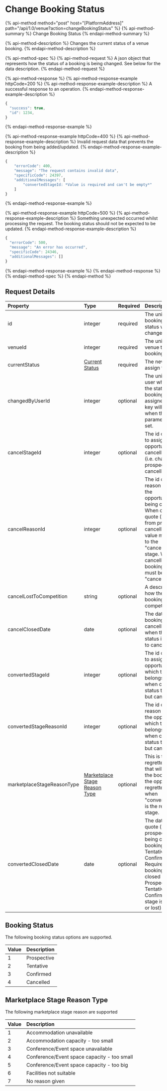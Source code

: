 # Change Booking Status

{% api-method method="post" host="\[PlatformAddress\]" path="/api/1.0/venue?action=changeBookingStatus" %}
{% api-method-summary %}
Change Booking Status
{% endapi-method-summary %}

{% api-method-description %}
Changes the current status of a venue booking.
{% endapi-method-description %}

{% api-method-spec %}
{% api-method-request %}
A json object that represents how the status of a booking is being changed. See below for the data description.
{% endapi-method-request %}

{% api-method-response %}
{% api-method-response-example httpCode=200 %}
{% api-method-response-example-description %}
A successful response to an operation.
{% endapi-method-response-example-description %}

```javascript
{
  "success": true,
  "id": 1234,
}
```
{% endapi-method-response-example %}

{% api-method-response-example httpCode=400 %}
{% api-method-response-example-description %}
Invalid request data that prevents the booking from being added/updated.
{% endapi-method-response-example-description %}

```javascript
{
    "errorCode": 400,
    "message": "The request contains invalid data",
    "specificCode": 24397,
    "additionalMessages": [
        "convertedStageId: *Value is required and can't be empty*"
    ]
}
```
{% endapi-method-response-example %}

{% api-method-response-example httpCode=500 %}
{% api-method-response-example-description %}
Something unexpected occurred whilst processing the request. The booking status should not be expected to be updated.
{% endapi-method-response-example-description %}

```javascript
{
  "errorCode": 500,
  "message": "An error has occurred",
  "specificCode": 24346,
  "additionalMessages": []
}
```
{% endapi-method-response-example %}
{% endapi-method-response %}
{% endapi-method-spec %}
{% endapi-method %}

## Request Details

| Property | Type | Required | Description |
| :--- | :--- | :--- | :--- |
| id | integer | required | The unique id of the booking whose status will be changed. |
| venueId | integer | required | The unique id of the venue to which the booking belongs. |
| currentStatus | [Current Status](change-booking-status.md#booking-status) | required | The new status to assign the booking. |
| changedByUserId | integer | optional | The unique id of the user who changed the status of the booking. The user assigned to the api key will be used when this parameter is not set. |
| cancelStageId | integer | optional | The id of the stage to assign to the opportunity when cancelling a quote \(i.e. changing from prospective to cancelled\). |
| cancelReasonId | integer | optional | The id of the stage reason to assign to the opportunity/booking being cancelled. When cancelling a quote \(i.e. changing from prospective to cancelled\), the value must belong to the "cancelStageId" stage. When cancelling a booking, the value must belong to the "cancelled" stage. |
| cancelLostToCompetition | string | optional | A description of how the cancelled booking was lost to competition. |
| cancelClosedDate | date | optional | The date when booking was cancelled. Required when the booking status is changing to cancelled. |
| convertedStageId | integer | optional | The id of the stage to assign to the opportunity to which the booking belongs. Required when changing the status to anything but cancelled. |
| convertedStageReasonId | integer | optional | The id of the stage reason to assign to the opportunity to which the booking belongs. Can be set when changing the status to anything but cancelled. |
| marketplaceStageReasonType | [Marketplace Stage Reason Type](https://github.com/ivvycode/apidocs/tree/7af24821fc40ba1f468b10f3e52c14e3bbb74fd0/venues/getoraddbookingdata/change-booking-status.mb#marketplace-stage-reason-type) | optional | This is the official regretted reason that will be sent to the booker when the opportunity is regretted. Required when "convertedStageId" is the regretted stage. |
| convertedClosedDate | date | optional | The date when quote \(ie. prospective\) is being converted to booking \(ie. Tentative or Confirmed\). Required when booking is being closed \(ie. Prospective to Tentative or Confirmed and lead stage is either won or lost\). |

## Booking Status

The following booking status options are supported.

| Value | Description |
| :--- | :--- |
| 1 | Prospective |
| 2 | Tentative |
| 3 | Confirmed |
| 4 | Cancelled |

## Marketplace Stage Reason Type

The following marketplace stage reason are supported

| Value | Description |
| :--- | :--- |
| 1 | Accommodation unavailable |
| 2 | Accommodation capacity - too small |
| 3 | Conference/Event space unavailable |
| 4 | Conference/Event space capacity - too small |
| 5 | Conference/Event space capacity - too big |
| 6 | Facilities not suitable |
| 7 | No reason given |

